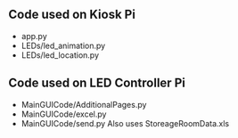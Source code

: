 ## Code used on Kiosk Pi
- app.py
- LEDs/led_animation.py
- LEDs/led_location.py

## Code used on LED Controller Pi
- MainGUICode/AdditionalPages.py
- MainGUICode/excel.py
- MainGUICode/send.py
Also uses StoreageRoomData.xls